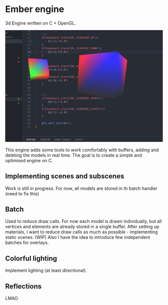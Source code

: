 # Ember engine 

3d Engine written on C + OpenGL.

![cubes](cubes.png "Cubes rendered using ember engine")

This engine adds some tools to work comfortably with buffers, adding and deleting the models in real time.
The goal is to create a simple and optimised engine on C.

## Implementing scenes and subscenes
Work is still in progress. For now, all models are stored in th batch handler (need to fix this)

## Batch
Used to reduce draw calls. For now each model is drawn individually, but all vertices and elements are already stored in a single buffer. After setting up materials, I want to reduce draw calls as much as possible - implementing static scenes. (WIP)
Also I have the idea to introduce few independent batches for overlays.

## Colorful lighting
Implement lighting (at least directional). 

## Reflections
LMAO


